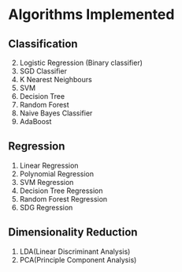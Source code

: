 # Algorithms Implemented 

## Classification 
2. Logistic Regression (Binary classifier)
3. SGD Classifier
4. K Nearest Neighbours
5. SVM
6. Decision Tree
7. Random Forest
8. Naive Bayes Classifier
9. AdaBoost

## Regression 
1. Linear Regression 
2. Polynomial Regression 
3. SVM Regression
4. Decision Tree Regression
5. Random Forest Regression
6. SDG Regression

## Dimensionality Reduction
1. LDA(Linear Discriminant Analysis)
2. PCA(Principle Component Analysis)